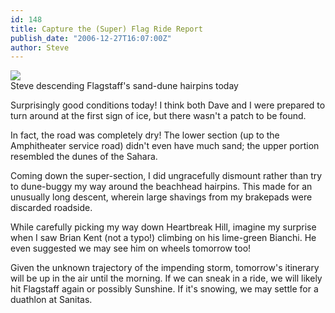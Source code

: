 ```yaml
---
id: 148
title: Capture the (Super) Flag Ride Report
publish_date: "2006-12-27T16:07:00Z"
author: Steve
---
```


[![](http://lh3.ggpht.com/_MLtKexEhbk0/Su8Z9F5zRqI/AAAAAAAAD6Y/Dscn1RWffbE/s2400/P1010034.JPG)](http://picasaweb.google.com/icegulch14/HotSpringsAndSandDunesSojourn#5399563015587841698)  
Steve descending Flagstaff's sand-dune hairpins today

Surprisingly good conditions today! I think both Dave and I were prepared to turn around at the first sign of ice, but there wasn't a patch to be found.

In fact, the road was completely dry! The lower section (up to the Amphitheater service road) didn't even have much sand; the upper portion resembled the dunes of the Sahara.

Coming down the super-section, I did ungracefully dismount rather than try to dune-buggy my way around the beachhead hairpins. This made for an unusually long descent, wherein large shavings from my brakepads were discarded roadside.

While carefully picking my way down Heartbreak Hill, imagine my surprise when I saw Brian Kent (not a typo!) climbing on his lime-green Bianchi. He even suggested we may see him on wheels tomorrow too!

Given the unknown trajectory of the impending storm, tomorrow's itinerary will be up in the air until the morning. If we can sneak in a ride, we will likely hit Flagstaff again or possibly Sunshine. If it's snowing, we may settle for a duathlon at Sanitas.
